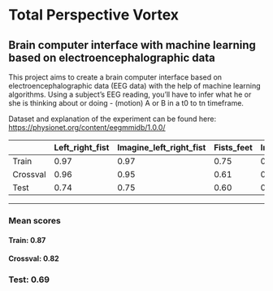 # Total Perspective Vortex
## Brain computer interface with machine learning based on electroencephalographic data

This project aims to create a brain computer interface based on electroencephalographic
data (EEG data) with the help of machine learning algorithms. Using a subject’s EEG
reading, you’ll have to infer what he or she is thinking about or doing - (motion) A or B
in a t0 to tn timeframe.

Dataset and explanation of the experiment can be found here: https://physionet.org/content/eegmmidb/1.0.0/


|   |Left_right_fist|Imagine_left_right_fist|Fists_feet|Imagine_fists_feet|Fists|Fists_feet|
|---|---|---|---|---|---|---|
|Train|0.97|0.97|0.75|0.84|0.96|0.76
|Crossval|0.96|0.95|0.61|0.74|0.95|0.73
|Test|0.74|0.75|0.60|0.63|0.77|0.63

___________________________
### Mean scores
#### Train:  0.87
#### Crossval:  0.82
### Test:  0.69
